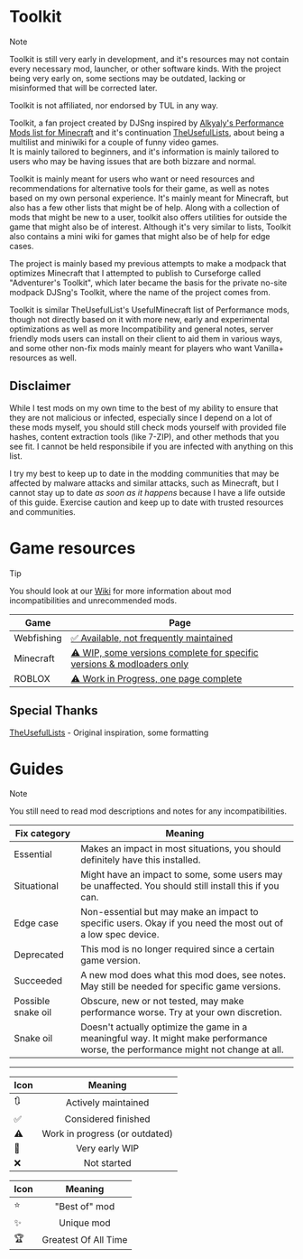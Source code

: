 # Toolkit
> [!NOTE]
> Toolkit is still very early in development, and it's resources may not contain every necessary mod, launcher, or other software kinds. With the project being very early on, some sections may be outdated, lacking or misinformed that will be corrected later.
>
> Toolkit is not affiliated, nor endorsed by TUL in any way. 

Toolkit, a fan project created by DJSng inspired by [Alkyaly's Performance Mods list for Minecraft](https://web.archive.org/web/20211201121958/https://gist.github.com/alkyaly/02830c560d15256855bc529e1e232e88) and it's continuation [TheUsefulLists](https://github.com/TheUsefulLists/UsefulMods), about being a multilist and miniwiki for a couple of funny video games.  
It is mainly tailored to beginners, and it's information is mainly tailored to users who may be having issues that are both bizzare and normal.

Toolkit is mainly meant for users who want or need resources and recommendations for alternative tools for their game, as well as notes based on my own personal experience. It's mainly meant for Minecraft, but also has a few other lists that might be of help. Along with a collection of mods that might be new to a user, toolkit also offers utilities for outside the game that might also be of interest. Although it's very similar to lists, Toolkit also contains a mini wiki for games that might also be of help for edge cases.

The project is mainly based my previous attempts to make a modpack that optimizes Minecraft that I attempted to publish to Curseforge called "Adventurer's Toolkit", which later became the basis for the private no-site modpack DJSng's Toolkit, where the name of the project comes from.

Toolkit is similar TheUsefulList's UsefulMinecraft list of Performance mods, though not directly based on it with more new, early and experimental optimizations as well as more Incompatibility and general notes,   server friendly mods users can install on their client to aid them in various ways, and some other non-fix mods mainly meant for players who want Vanilla+ resources as well.

## Disclaimer
<!-- TUL did this, maybe it's best i do this too. Idk if Kevsky is cool with me pretty much copying his homework though -->
While I test mods on my own time to the best of my ability to ensure that they are not malicious or infected, especially since I depend on a lot of these mods myself, you should still check mods yourself with provided file hashes, content extraction tools (like 7-ZIP), and other methods that you see fit. I cannot be held responsibile if you are infected with anything on this list.

I try my best to keep up to date in the modding communities that may be affected by malware attacks and similar attacks, such as Minecraft, but I cannot stay up to date *as soon as it happens* because I have a life outside of this guide. Exercise caution and keep up to date with trusted resources and communities.

# Game resources
> [!TIP]
> You should look at our [Wiki](https://github.com/DJSng106/placeholder/wiki) for more information about mod incompatibilities and unrecommended mods.

| Game | Page |
| --- | --- |
| Webfishing | [✅ Available, not frequently maintained](https://github.com/DJSng106/placeholder/tree/webfishing) |
| Minecraft | [⚠ WIP, some versions complete for specific versions & modloaders only](https://github.com/DJSng106/placeholder/tree/minecraft) |
| ROBLOX | [⚠ Work in Progress, one page complete](https://github.com/DJSng106/toolkit/tree/roblox) |

## Special Thanks
<!-- hi guys i added all your names now please don't sue me -->
[TheUsefulLists](https://github.com/TheUsefulLists/UsefulMods) - Original inspiration, some formatting  

# Guides
<!-- ugh i need a notes extension so much -->
> [!NOTE]
> You still need to read mod descriptions and notes for any incompatibilities.

| Fix category | Meaning |
| --- | --- |
| Essential | Makes an impact in most situations, you should definitely have this installed. |
| Situational | Might have an impact to some, some users may be unaffected. You should still install this if you can. |
| Edge case | Non-essential but may make an impact to specific users. Okay if you need the most out of a low spec device. |
| Deprecated | This mod is no longer required since a certain game version. |
| Succeeded | A new mod does what this mod does, see notes. May still be needed for specific game versions. |
| Possible snake oil | Obscure, new or not tested, may make performance worse. Try at your own discretion. |
| Snake oil | Doesn't actually optimize the game in a meaningful way. It might make performance worse, the performance might not change at all. |

***

| Icon | Meaning |
| --- | :---: |
| 🔃 | Actively maintained |
| ✅ | Considered finished |
| ⚠ | Work in progress (or outdated) |
| 🚧 | Very early WIP |
| ❌ | Not started |

| Icon | Meaning |
| --- | :---: |
| ⭐ | "Best of" mod |
| ✨ | Unique mod |
| 🏆 | Greatest Of All Time |
